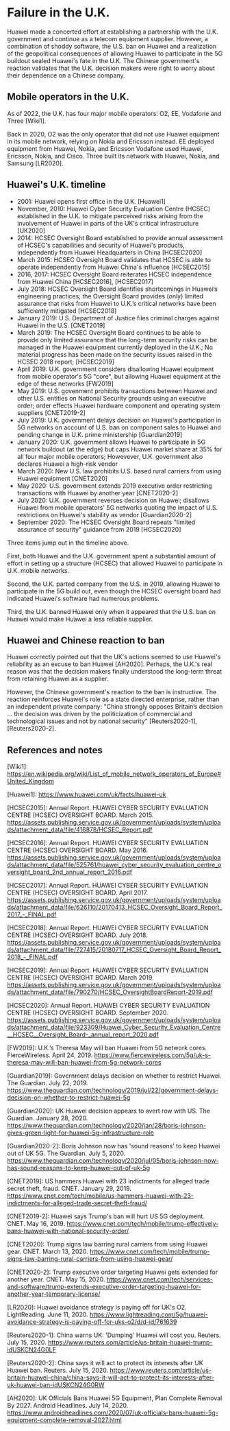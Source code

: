 # Failure in the U.K.

Huawei made a concerted effort at establishing a partnership with the U.K. government and continue as a telecom equipment supplier.
However, a combination of shoddy software, the U.S. ban on Huawei and a realization of the geopolitical consequences of allowing Huawei to participate in the 5G buildout sealed Huawei's fate in the U.K.
The Chinese government's reaction validates that the U.K. decision makers were right to worry about their dependence on a Chinese company.

## Mobile operators in the U.K.
As of 2022, the U.K. has four major mobile operators: O2, EE, Vodafone and Three \[Wiki1].

Back in 2020, O2 was the only operator that did not use Huawei equipment in its mobile network, relying on Nokia and Ericsson instead. 
EE deployed equipment from Huawei, Nokia, and Ericsson
Vodafone used Huawei, Ericsson, Nokia, and Cisco.
Three built its network with Huawei, Nokia, and Samsung 
\[LR2020\]. 

## Huawei's U.K. timeline 
- 2001: Huawei opens first office in the U.K. \[Huawei1\]
- November, 2010: Huawei Cyber Security Evaluation Centre (HCSEC) established in the U.K. to mitigate perceived risks arising from the involvement of Huawei in parts of the UK's critical infrastructure \[UK2020\]
- 2014: HCSEC Oversight Board established to provide annual assessment of HCSEC's capabilities and security of Huawei's products, independently from Huawei Headquarters in China \[HCSEC2020\]
- March 2015: HCSEC Oversight Board validates that HCSEC is able to operate independently from Huawei China's influence \[HCSEC2015\]
- 2016, 2017: HCSEC Oversight Board reiterates HCSEC independence from Huawei China \[HCSEC2016\], \[HCSEC2017\]
- July 2018: HCSEC Oversight Board identifies shortcomings in Huawei’s engineering practices; the Oversight Board provides (only) limited assurance that risks from Huawei to U.K.’s critical networks have been sufficiently mitigated \[HCSEC2018\]
- January 2019: U.S. Department of Justice files criminal charges against Huawei in the U.S. \[CNET2019\]
- March 2019: The HCSEC Oversight Board continues to be able to provide only limited assurance that the long-term security risks can be managed in the Huawei equipment currently deployed in the U.K.; No material progress has been made on the security issues raised in the HCSEC 2018 report; \[HCSEC2019\]
- April 2019: U.K. government considers disallowing Huawei equipment from mobile operator's 5G "core", but allowing Huawei equipment at the edge of these networks \[FW2019\]
- May 2019: U.S. govenment prohibits transactions between Huawei and other U.S. entities on National Security grounds using an executive order; order effects Huawei hardware component and operating system suppliers \[CNET2019-2\]
- July 2019: U.K. government delays decision on Huawei's participation in 5G networks on account of U.S. ban on component sales to Huawei and pending change in U.K. prime ministership \[Guardian2019\]
- January 2020: U.K. government allows Huawei to participate in 5G network buildout (at the edge) but caps Huawei market share at 35% for all four major mobile operators; Howevever, U.K. government also declares Huawei a high-risk vendor
- March 2020: New U.S. law prohibits U.S. based rural carriers from using Huawei equipment \[CNET2020\]
- May 2020: U.S. government extends 2019 executive order restricting transactions with Huawei by another year \[CNET2020-2\]
- July 2020: U.K. government reverses decision on Huawei; disallows Huawei from mobile operators' 5G networks quoting the impact of U.S. restrictions on Huawei's stability as vendor \[Guardian2020-2\]
- September 2020: The HCSEC Oversight Board repeats "limited assurance of security" guidance from 2019 \[HCSEC2020\]

Three items jump out in the timeline above.

First, both Huawei and the U.K. government spent a substantial amount of effort in setting up a structure (HCSEC) that allowed Huawei to participate in U.K. mobile networks.

Second, the U.K. parted company from the U.S. in 2019, allowing Huawei to participate in the 5G build out, even though the HCSEC oversight board had indicated Huawei's software had numerous problems.

Third, the U.K. banned Huawei only when it appeared that the U.S. ban on Huawei would make Huawei a less reliable supplier.

## Huawei and Chinese reaction to ban
Huawei correctly pointed out that the UK's actions seemed to use Huawei's reliability as an excuse to ban Huawei \[AH2020].
Perhaps, the U.K.'s real reason was that the decision makers finally understood the long-term threat from retaining Huawei as a supplier.

However, the Chinese government's reaction to the ban is instructive.
The reaction reinforces Huawei's role as a state directed enterprise, rather than an independent private company: "China strongly opposes Britain’s decision ... the decision was driven by the politicization of commercial and technological issues and not by national security" \[Reuters2020-1\], \[Reuters2020-2\].


## References and notes
\[Wiki1\]: https://en.wikipedia.org/wiki/List_of_mobile_network_operators_of_Europe#United_Kingdom 

\[Huawei1\]: https://www.huawei.com/uk/facts/huawei-uk

\[HCSEC2015\]: Annual Report. HUAWEI CYBER SECURITY EVALUATION CENTRE (HCSEC) OVERSIGHT BOARD. March 2015. https://assets.publishing.service.gov.uk/government/uploads/system/uploads/attachment_data/file/416878/HCSEC_Report.pdf

\[HCSEC2016\]: Annual Report. HUAWEI CYBER SECURITY EVALUATION CENTRE (HCSEC) OVERSIGHT BOARD. May 2016. https://assets.publishing.service.gov.uk/government/uploads/system/uploads/attachment_data/file/525761/huawei_cyber_security_evaluation_centre_oversight_board_2nd_annual_report_2016.pdf

\[HCSEC2017\]: Annual Report. HUAWEI CYBER SECURITY EVALUATION CENTRE (HCSEC) OVERSIGHT
BOARD. April 2017. https://assets.publishing.service.gov.uk/government/uploads/system/uploads/attachment_data/file/626110/20170413_HCSEC_Oversight_Board_Report_2017_-_FINAL.pdf

\[HCSEC2018\]: Annual Report. HUAWEI CYBER SECURITY EVALUATION CENTRE (HCSEC) OVERSIGHT
BOARD. July 2018. https://assets.publishing.service.gov.uk/government/uploads/system/uploads/attachment_data/file/727415/20180717_HCSEC_Oversight_Board_Report_2018_-_FINAL.pdf 

\[HCSEC2019\]: Annual Report. HUAWEI CYBER SECURITY EVALUATION CENTRE (HCSEC) OVERSIGHT
BOARD. March 2019. https://assets.publishing.service.gov.uk/government/uploads/system/uploads/attachment_data/file/790270/HCSEC_OversightBoardReport-2019.pdf 

\[HCSEC2020\]: Annual Report. HUAWEI CYBER SECURITY EVALUATION CENTRE (HCSEC) OVERSIGHT
BOARD. September 2020. https://assets.publishing.service.gov.uk/government/uploads/system/uploads/attachment_data/file/923309/Huawei_Cyber_Security_Evaluation_Centre__HCSEC__Oversight_Board-_annual_report_2020.pdf

\[FW2019\]: U.K.’s Theresa May will ban Huawei from 5G network cores. FierceWireless. April 24, 2019. https://www.fiercewireless.com/5g/uk-s-theresa-may-will-ban-huawei-from-5g-network-cores 

\[Guardian2019\]: Government delays decision on whether to restrict Huawei. The Guardian. July 22, 2019. https://www.theguardian.com/technology/2019/jul/22/government-delays-decision-on-whether-to-restrict-huawei-5g 

\[Guardian2020\]: UK Huawei decision appears to avert row with US. The Guardian. January 28, 2020. https://www.theguardian.com/technology/2020/jan/28/boris-johnson-gives-green-light-for-huawei-5g-infrastructure-role

\[Guardian2020-2\]: Boris Johnson now has 'sound reasons' to keep Huawei out of UK 5G. The Guardian. July 5, 2020. https://www.theguardian.com/technology/2020/jul/05/boris-johnson-now-has-sound-reasons-to-keep-huawei-out-of-uk-5g

\[CNET2019\]: US hammers Huawei with 23 indictments for alleged trade secret theft, fraud. CNET. January 29, 2019. https://www.cnet.com/tech/mobile/us-hammers-huawei-with-23-indictments-for-alleged-trade-secret-theft-fraud/

\[CNET2019-2\]: Huawei says Trump's ban will hurt US 5G deployment. CNET. May 16, 2019. https://www.cnet.com/tech/mobile/trump-effectively-bans-huawei-with-national-security-order/

\[CNET2020\]: Trump signs law barring rural carriers from using Huawei gear. CNET. March 13, 2020. https://www.cnet.com/tech/mobile/trump-signs-law-barring-rural-carriers-from-using-huawei-gear/

\[CNET2020-2\]: Trump executive order targeting Huawei gets extended for another year. CNET. May 15, 2020. https://www.cnet.com/tech/services-and-software/trump-extends-executive-order-targeting-huawei-for-another-year-temporary-license/

\[LR2020\]: Huawei avoidance strategy is paying off for UK's O2. LightReading. June 11, 2020. https://www.lightreading.com/5g/huawei-avoidance-strategy-is-paying-off-for-uks-o2/d/d-id/761639

\[Reuters2020-1\]: China warns UK: 'Dumping' Huawei will cost you. Reuters. July 15, 2020. https://www.reuters.com/article/us-britain-huawei-trump-idUSKCN24G0LF 

\[Reuters2020-2\]: China says it will act to protect its interests after UK Huawei ban. Reuters. July 15, 2020. https://www.reuters.com/article/us-britain-huawei-china/china-says-it-will-act-to-protect-its-interests-after-uk-huawei-ban-idUSKCN24G0RW

\[AH2020\]: UK Officials Bans Huawei 5G Equipment, Plan Complete Removal By 2027. Android Headlines. July 14, 2020. https://www.androidheadlines.com/2020/07/uk-officials-bans-huawei-5g-equipment-complete-removal-2027.html 